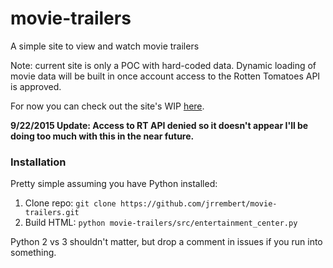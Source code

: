 # movie-trailers
A simple site to view and watch movie trailers

Note: current site is only a POC with hard-coded data. Dynamic loading of 
      movie data will be built in once account access to the Rotten Tomatoes
      API is approved.
      
For now you can check out the site's WIP [here](https://jrrembert.github.io/movie-trailers).

**9/22/2015 Update: Access to RT API denied so it doesn't appear I'll be doing too much with this in the near future.**

### Installation

Pretty simple assuming you have Python installed:

1. Clone repo: ```git clone https://github.com/jrrembert/movie-trailers.git```
2. Build HTML: ```python movie-trailers/src/entertainment_center.py```

Python 2 vs 3 shouldn't matter, but drop a comment in issues if you run into something.
